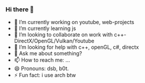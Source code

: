 ### Hi there 👋

- 🔭 I’m currently working on youtube, web-projects
- 🌱 I’m currently learning js
- 👯 I’m looking to collaborate on work with c++-DirectX/OpenGL/Vulkan/Youtube
- 🤔 I’m looking for help with c++, openGL, c#, directx
- 💬 Ask me about something?
- 📫 How to reach me: ...
- 😄 Pronouns: dsb, b0t. 
- ⚡ Fun fact: i use arch btw

<!--
**DarkSunB0t/DarkSunB0t** is a ✨ _special_ ✨ repository because its `README.md` (this file) appears on your GitHub profile.
-->
